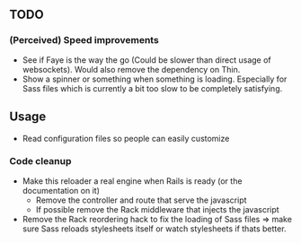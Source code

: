TODO
---
### (Perceived) Speed improvements
* See if Faye is the way the go (Could be slower than direct usage of websockets). Would also
  remove the dependency on Thin.
* Show a spinner or something when something is loading. Especially for Sass files which is 
  currently a bit too slow to be completely satisfying.

## Usage
* Read configuration files so people can easily customize

### Code cleanup
* Make this reloader a real engine when Rails is ready (or the documentation on it)
    - Remove the controller and route that serve the javascript
    - If possible remove the Rack middleware that injects the javascript
* Remove the Rack reordering hack to fix the loading of Sass files => make sure Sass reloads stylesheets itself or watch stylesheets if thats better.
